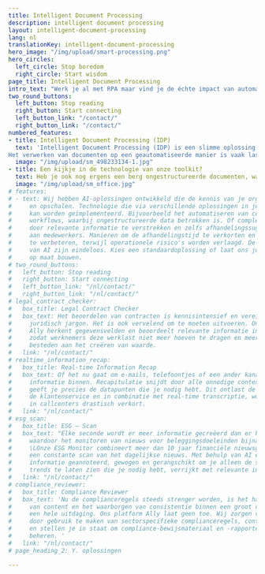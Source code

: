 ```yaml
---
title: Intelligent Document Processing
description: intelligent document processing
layout: intelligent-document-processing
lang: nl
translationKey: intelligent-document-processing
hero_image: "/img/upload/smart-processing.png"
hero_circles:
  left_circle: Stop boredom
  right_circle: Start wisdom
page_title: Intelligent Document Processing
intro_text: "Werk je al met RPA maar vind je de échte impact van automatisering nog tegenvallen? \n\nDagelijks komen honderden documenten binnen bij organisaties die handmatig door medewerkers verwerkt te worden. Dat kan anders vinden wij. Kortom ben je op zoek naar een manier waarop kennis intensieve, ongestructureerde bedrijfsprocessen kunt automatiseren? Dan ben je bij Y.digital aan het juiste adres! Wij helpen je bedrijfsprocessen in kaart te brengen, te analyseren op basis van intelligente AI technologie geautomatiseerd te verwerken."
two_round_buttons:
  left_button: Stop reading
  right_button: Start connecting
  left_button_link: "/contact/"
  right_button_link: "/contact/"
numbered_features:
- title: Intelligent Document Processing (IDP)
  text: 'Intelligent Document Processing (IDP) is een slimme oplossing voor het verwerken van documenten binnen je bestaande businessprocessen. 
Het verwerken van documenten op een geautomatiseerde manier is vaak lastig omdat er veel domein specifieke informatie wordt gebruikt voor de verwerking ervan. Met het SaaS-platform Ally kun je gemakkelijk gestructureerde -en ongestructureerde documenten, categoriseren, separate documenten analyseren en tekst extraheren, zonder dat je de bestaande infrastructuur aan hoeft te passen. Denk bijvoorbeeld aan het categoriseren en automatisch verwerken van e-mailboxen, het geautomatiseerd afhandelen van verzekeringsclaims en de beoordeling van juridische contracten met annotaties en feedback. , toch gemakkelijk gebruik maken van IDP van Y.digital, om bijvoorbeeld contracten, verzekeringsclaims en e-mailboxen te inventariseren, te categoriseren, en de inhoud van losse documenten te beoordelen en met zinvolle opmerkingen -en annotaties terug te geven aan de betreffende medewerker. De inzet van AI ter ondersteuning van je bedrijfsproces, om je klant beter te helpen en je medewerker te ondersteunen met de benodigde informatie. Oftewel, een verbeterde klantervaring, waarbij je gemakkelijk achterhaald hoe het bedrijfsproces verlopen is, en er een consistenter antwoord aan de klant wordt gegeven.'
  image: "/img/upload/sm_498233134-1.jpg"
- title: Een kijkje in de technologie van onze toolkit?
  text: Heb je ook nog ergens een berg ongestructureerde documenten, waarvan je denk dat ze mogelijk niet meer relevant zijn voor je operatie? Think again! We inventariseren graag documenten aak relevante informatie voor je dagdagelijkse operatie, maar digitaliseren van informatie is vaak een tijdrovende taak. Door middel van inzet van cognitive machine learning, waaronder optical character recogntion (OCR) en computer vision extraheren we relevante informatie uit PDF-bestanden, denk daarbij aan afbeeldingen, handgeschreven aantekeningen, handtekeningen en platte tekst. \n\nCategoriseren - vervolgens meta-dateren we informatie en maken we een data-set die specifiek voor jouw domeinkennis kan worden ingezet, om documenten te categoriseren, tekst te interpreteren en verwerken. Op die manier assisteren we medewerkers met AI-technologie. 
  image: "/img/upload/sm_office.jpg"
# features:
# - text: Wij hebben AI-oplossingen ontwikkeld die de kennis van je organisatie vastleggen
#     en opschalen. Technologie die via verschillende oplossingen in je bedrijfsprocessen
#     kan worden geïmplementeerd. Bijvoorbeeld het automatiseren van complexe document-gebaseerde
#     workflows, waarbij ongestructureerde data betrokken is. Of complexe zaken ondersteunen
#     door relevante informatie te verstrekken en zelfs afhandelingssuggesties te geven
#     aan medewerkers. Manieren om de afhandelingstijd te verkorten en de kwaliteit
#     te verbeteren, terwijl operationele risico's worden verlaagd. De mogelijkheden
#     van AI zijn eindeloos. Kies een standaardoplossing of laat ons jouw eigen oplossing
#     op maat bouwen.
# two_round_buttons:
#   left_button: Stop reading
#   right_button: Start connecting
#   left_button_link: "/nl/contact/"
#   right_button_link: "/nl/contact/"
# legal_contract_checker:
#   box_title: Legal Contract Checker
#   box_text: Het beoordelen van contracten is kennisintensief en vereist kennis van
#     juridisch jargon. Het is ook vervelend om te moeten uitvoeren. Ons AI-platform
#     Ally herkent gegevensvelden en beoordeelt relevante informatie in contracten razendsnel,
#     zodat werknemers deze werklast niet meer hoeven te dragen en meer tijd kunnen
#     besteden aan het creëren van waarde.
#   link: "/nl/contact/"
# realtime_information_recap:
#   box_title: Real-time Information Recap
#   box_text: Of het nu gaat om e-mails, telefoontjes of een ander kanaal, er komt altijd
#     informatie binnen. Recapitulatie snijdt door alle onnodige context en ruis, en
#     geeft je precies de datapunten die je nodig hebt. Dit ontlast de medewerkers van
#     de klantenservice en in combinatie met real-time transcriptie, wordt de verwerkingstijd
#     in callcenters drastisch verkort.
#   link: "/nl/contact/"
# esg_scan:
#   box_title: ESG – Scan
#   box_text: "Elke seconde wordt er meer informatie gecreëerd dan er kan worden geconsumeerd,
#     waardoor het monitoren van nieuws voor beleggingsdoeleinden bijna onmogelijk is.
#     \LOnze ESG Monitor combineert meer dan 10 jaar financiële nieuwsgeschiedenis met
#     een constante scan van het dagelijkse nieuws. Met behulp van AI en NLP wordt de
#     informatie geannoteerd, gewogen en gerangschikt om je alleen de statistieken en
#     trends te laten zien die je nodig hebt, verrijkt met relevante inzichten."
#   link: "/nl/contact/"
# compliance_reviewer:
#   box_title: Compliance Reviewer
#   box_text: 'Nu de complianceregels steeds strenger worden, is het handmatig beoordelen
#     van content en het waarborgen van consistentie binnen een groot compliance-team
#     een hele uitdaging. Ons platform Ally laat geen toe. Wij zorgen voor nauwkeurigheid
#     door gebruik te maken van sectorspecifieke complianceregels, controleren elk stuk
#     en stellen je in staat om compliance-bewijsmateriaal en -rapporten centraal te
#     beheren. '
#   link: "/nl/contact/"
# page_heading_2: Y. oplossingen

---
```

